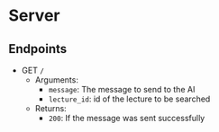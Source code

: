 
# Server

## Endpoints

- GET `/`
  - Arguments:
    - `message`: The message to send to the AI
    - `lecture_id`: id of the lecture to be searched
  - Returns:
    - `200`: If the message was sent successfully
